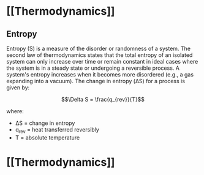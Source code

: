 # [[Thermodynamics]]

## Entropy

Entropy (S) is a measure of the disorder or randomness of a system.  The second law of thermodynamics states that the total entropy of an isolated system can only increase over time or remain constant in ideal cases where the system is in a steady state or undergoing a reversible process.  A system's entropy increases when it becomes more disordered (e.g., a gas expanding into a vacuum).  The change in entropy (ΔS) for a process is given by:

$$\Delta S = \frac{q_{rev}}{T}$$

where:

* ΔS = change in entropy
* q<sub>rev</sub> = heat transferred reversibly
* T = absolute temperature

# [[Thermodynamics]]